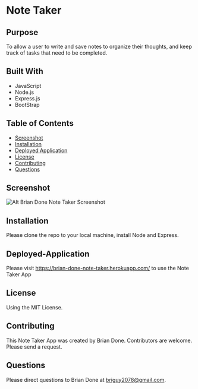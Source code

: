 # Note Taker 

## Purpose 
To allow a user to write and save notes to organize their thoughts, and keep track of tasks that need to be completed.

## Built With
* JavaScript
* Node.js
* Express.js
* BootStrap

## Table of Contents
* [Screenshot](#screenshot)
* [Installation](#installation)
* [Deployed Application](#deployed-application)
* [License](#license)
* [Contributing](#contributing)
* [Questions](#questions)

## Screenshot
![Alt Brian Done Note Taker Screenshot](https://github.com/bdoneq7/note-taker/blob/main/assets/images/screenshot.PNG?raw=true "Brian Done Note Taker Screenshot")

## Installation 
Please clone the repo to your local machine, install Node and Express.

## Deployed-Application 
Please visit https://brian-done-note-taker.herokuapp.com/ to use the Note Taker App

## License 
Using the MIT License.

## Contributing 
This Note Taker App was created by Brian Done. Contributors are welcome. Please send a request.

## Questions
Please direct questions to Brian Done at briguy2078@gmail.com. 